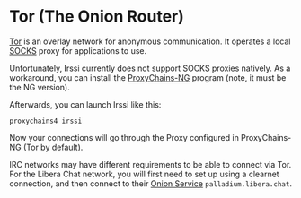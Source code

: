 # Tor (The Onion Router)

[Tor](https://www.torproject.org/) is an overlay network for anonymous communication. It operates a local [SOCKS](https://en.wikipedia.org/wiki/SOCKS) proxy for applications to use.

Unfortunately, Irssi currently does not support SOCKS proxies natively. As a workaround, you can install the [ProxyChains-NG](https://github.com/rofl0r/proxychains-ng) program (note, it must be the NG version).

Afterwards, you can launch Irssi like this:

```
proxychains4 irssi
```

Now your connections will go through the Proxy configured in ProxyChains-NG (Tor by default).

IRC networks may have different requirements to be able to connect via Tor. For the Libera Chat network, you will first need to set up [](certfp) using a clearnet connection, and then connect to their [Onion Service](https://libera.chat/guides/connect#accessing-liberachat-via-tor) `palladium.libera.chat`.
